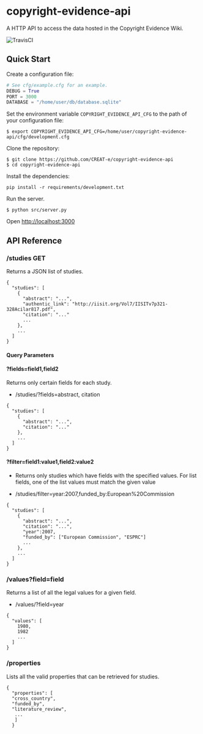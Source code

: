 # copyright-evidence-api
A HTTP API to access the data hosted in the Copyright Evidence Wiki.

![TravisCI](https://travis-ci.org/CREAT-e/copyright-evidence-api.svg?branch=master)

## Quick Start

Create a configuration file:

```python
# See cfg/example.cfg for an example.
DEBUG = True
PORT = 3000
DATABASE = "/home/user/db/database.sqlite"
```

Set the environment variable `COPYRIGHT_EVIDENCE_API_CFG` to the path of your configuration file:

```shell
$ export COPYRIGHT_EVIDENCE_API_CFG=/home/user/copyright-evidence-api/cfg/development.cfg
```

Clone the repository:

```shell
$ git clone https://github.com/CREAT-e/copyright-evidence-api
$ cd copyright-evidence-api
```

Install the dependencies:

```shell
pip install -r requirements/development.txt
```

Run the server.

```shell
$ python src/server.py
```

Open <http://localhost:3000>

## API Reference

### /studies GET

Returns a JSON list of studies.

```
{
  "studies": [
    {
      "abstract": "...", 
      "authentic_link": "http://iisit.org/Vol7/IISITv7p321-328Acilar817.pdf", 
      "citation": "..."
      ...
    },
    ...
  ]
}
```

#### Query Parameters

#### ?fields=field1,field2

Returns only certain fields for each study.

* /studies/?fields=abstract, citation

```
{
  "studies": [
    {
      "abstract": "...", 
      "citation": "..."
    },
    ...
  ]
}
```

#### ?filter=field1:value1,field2:value2

* Returns only studies which have fields with the specified values. For list fields, one of the list values must match the given value

* /studies/filter=year:2007,funded_by:European%20Commission

```
{
  "studies": [
    {
      "abstract": "...", 
      "citation": "...",
      "year":2007,
      "funded_by": ["European Commission", "ESPRC"]
      ...
    },
    ...
  ]
}
```

### /values?field=field

Returns a list of all the legal values for a given field.

* /values/?field=year

```
{
  "values": [
    1980,
    1982
    ...
  ]
}
```

### /properties

Lists all the valid properties that can be retrieved for studies.

```
{
  "properties": [
  "cross_country",
  "funded_by",
  "literature_review",
   ...
   ]
  }
```


